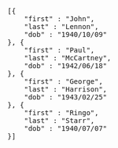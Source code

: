 <pre class="runnable json readonly">
[{
    "first" : "John",
    "last" : "Lennon",
    "dob" : "1940/10/09"
}, {
    "first" : "Paul",
    "last" : "McCartney",
    "dob" : "1942/06/18"
}, {
    "first" : "George",
    "last" : "Harrison",
    "dob" : "1943/02/25"
}, {
    "first" : "Ringo",
    "last" : "Starr",
    "dob" : "1940/07/07"
}]
</pre>